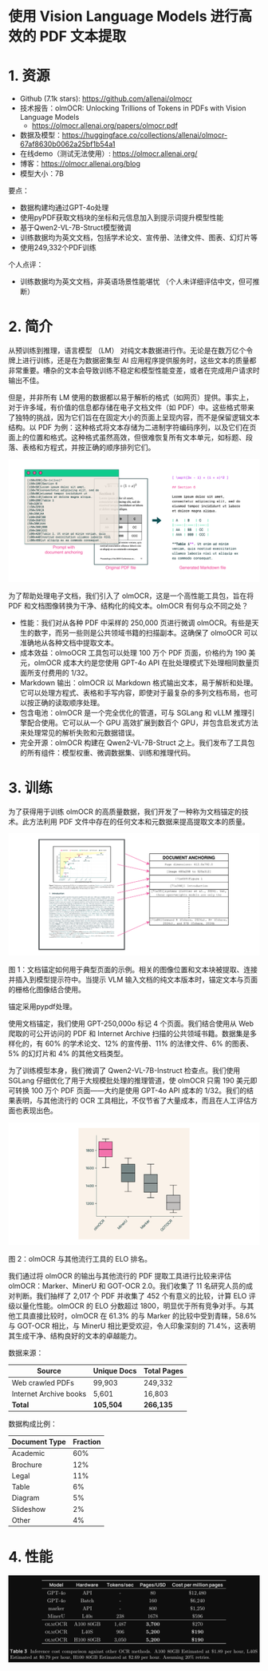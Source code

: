 # 使用 Vision Language Models 进行高效的 PDF 文本提取

# 1. 资源
- Github (7.1k stars): https://github.com/allenai/olmocr
- 技术报告：olmOCR: Unlocking Trillions of Tokens in PDFs with Vision Language Models
  - https://olmocr.allenai.org/papers/olmocr.pdf
- 数据及模型：https://huggingface.co/collections/allenai/olmocr-67af8630b0062a25bf1b54a1
- 在线demo（测试无法使用）: https://olmocr.allenai.org/
- 博客：https://olmocr.allenai.org/blog
- 模型大小：7B

要点：
- 数据构建均通过GPT-4o处理
- 使用pyPDF获取文档块的坐标和元信息加入到提示词提升模型性能
- 基于Qwen2-VL-7B-Struct模型微调
- 训练数据均为英文文档，包括学术论文、宣传册、法律文件、图表、幻灯片等
- 使用249,332个PDF训练

个人点评：
- 训练数据均为英文文档，非英语场景性能堪忧 （个人未详细评估中文，但可推断）

# 2. 简介

从预训练到推理，语言模型 （LM） 对纯文本数据进行作。无论是在数万亿个令牌上进行训练，还是在为数据密集型 AI 应用程序提供服务时，这些文本的质量都非常重要。嘈杂的文本会导致训练不稳定和模型性能变差，或者在完成用户请求时输出不佳。

但是，并非所有 LM 使用的数据都以易于解析的格式（如网页）提供。事实上，对于许多域，有价值的信息都存储在电子文档文件（如 PDF）中。这些格式带来了独特的挑战，因为它们旨在在固定大小的页面上呈现内容，而不是保留逻辑文本结构。以 PDF 为例：这种格式将文本存储为二进制字符编码序列，以及它们在页面上的位置和格式。这种格式虽然高效，但很难恢复所有文本单元，如标题、段落、表格和方程式，并按正确的顺序排列它们。

![](.01_olmocr_images/文档解析.png)

为了帮助处理电子文档，我们引入了 olmOCR，这是一个高性能工具包，旨在将 PDF 和文档图像转换为干净、结构化的纯文本。olmOCR 有何与众不同之处？

- 性能：我们对从各种 PDF 中采样的 250,000 页进行微调 olmOCR。有些是天生的数字，而另一些则是公共领域书籍的扫描副本。这确保了 olmoOCR 可以准确地从各种文档中提取文本。
- 成本效益：olmoOCR 工具包可以处理 100 万个 PDF 页面，价格约为 190 美元，olmOCR 成本大约是您使用 GPT-4o API 在批处理模式下处理相同数量页面所支付费用的 1/32。
- Markdown 输出：olmOCR 以 Markdown 格式输出文本，易于解析和处理。它可以处理方程式、表格和手写内容，即使对于最复杂的多列文档布局，也可以按正确的读取顺序处理。
- 包含电池：olmOCR 是一个完全优化的管道，可与 SGLang 和 vLLM 推理引擎配合使用。它可以从一个 GPU 高效扩展到数百个 GPU，并包含启发式方法来处理常见的解析失败和元数据错误。
- 完全开源：olmOCR 构建在 Qwen2-VL-7B-Struct 之上。我们发布了工具包的所有组件：模型权重、微调数据集、训练和推理代码。

# 3. 训练

为了获得用于训练 olmOCR 的高质量数据，我们开发了一种称为文档锚定的技术。此方法利用 PDF 文件中存在的任何文本和元数据来提高提取文本的质量。

![](.01_olmocr_images/文档锚定.png)

图 1：文档锚定如何用于典型页面的示例。相关的图像位置和文本块被提取、连接并插入到模型提示符中。当提示 VLM 输入文档的纯文本版本时，锚定文本与页面的栅格化图像结合使用。

锚定采用pypdf处理。

使用文档锚定，我们使用 GPT-250,000o 标记 4 个页面。我们结合使用从 Web 爬取的可公开访问的 PDF 和 Internet Archive 扫描的公共领域书籍。数据集是多样化的，有 60% 的学术论文、12% 的宣传册、11% 的法律文件、6% 的图表、5% 的幻灯片和 4% 的其他文档类型。

为了训练模型本身，我们微调了 Qwen2-VL-7B-Instruct 检查点。我们使用 SGLang 仔细优化了用于大规模批处理的推理管道，使 olmOCR 只需 190 美元即可转换 100 万个 PDF 页面——大约是使用 GPT-4o API 成本的 1/32。我们的结果表明，与其他流行的 OCR 工具相比，不仅节省了大量成本，而且在人工评估方面也表现出色。

![](.01_olmocr_images/工具排名对比.png)

图 2：olmOCR 与其他流行工具的 ELO 排名。

我们通过将 olmOCR 的输出与其他流行的 PDF 提取工具进行比较来评估 olmOCR：Marker、MinerU 和 GOT-OCR 2.0。我们收集了 11 名研究人员的成对判断。我们抽样了 2,017 个 PDF 并收集了 452 个有意义的比较，计算 ELO 评级以量化性能。olmOCR 的 ELO 分数超过 1800，明显优于所有竞争对手。与其他工具直接比较时，olmOCR 在 61.3% 的与 Marker 的比较中受到青睐，58.6% 与 GOT-OCR 相比，与 MinerU 相比更受欢迎，令人印象深刻的 71.4%，这表明其生成干净、结构良好的文本的卓越能力。

数据来源：

| Source                   | Unique Docs | Total Pages |
|--------------------------|------------|-------------|
| Web crawled PDFs        | 99,903     | 249,332     |
| Internet Archive books  | 5,601      | 16,803      |
| **Total**               | **105,504** | **266,135** |

数据构成比例：

| Document Type | Fraction |
|--------------|---------|
| Academic     | 60%     |
| Brochure     | 12%     |
| Legal        | 11%     |
| Table        | 6%      |
| Diagram      | 5%      |
| Slideshow    | 2%      |
| Other        | 4%      |

# 4. 性能

![](.01_olmocr_images/推理效率对比.png)
